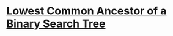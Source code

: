 # [Lowest Common Ancestor of a Binary Search Tree](https://leetcode.com/problems/lowest-common-ancestor-of-a-binary-search-tree/)
